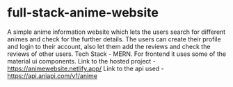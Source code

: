 # full-stack-anime-website
A simple anime information website which lets the users search for different animes and check for the further details.
The users can create their profile and login to their account, also let them add the reviews and check the reviews of other users.
Tech Stack - MERN.
For frontend it uses some of the material ui components.
Link to the hosted project - https://animewebsite.netlify.app/
Link to the api used - https://api.aniapi.com/v1/anime
